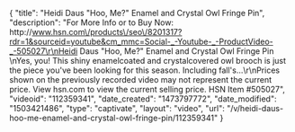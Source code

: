 {
    "title": "Heidi Daus \"Hoo, Me?\" Enamel and Crystal Owl Fringe Pin",
    "description": "For More Info or to Buy Now: http:\/\/www.hsn.com\/products\/seo\/8201317?rdr=1&sourceid=youtube&cm_mmc=Social-_-Youtube-_-ProductVideo-_-505027\r\nHeidi Daus \"Hoo, Me?\" Enamel and Crystal Owl Fringe Pin \nYes, you! This shiny enamelcoated and crystalcovered owl brooch is just the piece you've been looking for this season. Including fall's...\r\nPrices shown on the previously recorded video may not represent the current price.  View hsn.com to view the current selling price. HSN Item #505027",
    "videoid": "112359341",
    "date_created": "1473797772",
    "date_modified": "1503421486",
    "type": "captivate",
    "layout": "video",
    "url": "\/v\/heidi-daus-hoo-me-enamel-and-crystal-owl-fringe-pin\/112359341"
}